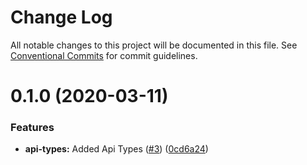 # Change Log

All notable changes to this project will be documented in this file.
See [Conventional Commits](https://conventionalcommits.org) for commit guidelines.

# 0.1.0 (2020-03-11)


### Features

* **api-types:** Added Api Types ([#3](https://github.com/abfluss/abfluss/issues/3)) ([0cd6a24](https://github.com/abfluss/abfluss/commit/0cd6a24386f602c6b27a61f26b9d94dff99d554e))
